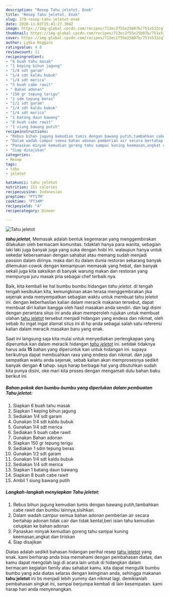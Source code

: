 ```yaml
---
description: "Resep Tahu jeletot, Enak"
title: "Resep Tahu jeletot, Enak"
slug: 379-resep-tahu-jeletot-enak
date: 2020-11-02T15:43:27.304Z
image: https://img-global.cpcdn.com/recipes/713ec2f55e25b07b/751x532cq70/tahu-jeletot-foto-resep-utama.jpg
thumbnail: https://img-global.cpcdn.com/recipes/713ec2f55e25b07b/751x532cq70/tahu-jeletot-foto-resep-utama.jpg
cover: https://img-global.cpcdn.com/recipes/713ec2f55e25b07b/751x532cq70/tahu-jeletot-foto-resep-utama.jpg
author: Lydia Higgins
ratingvalue: 4.8
reviewcount: 11
recipeingredient:
- "6 buah tahu masak"
- "1 keping bihun jagung"
- "1/4 sdt garam"
- "1/4 sdt kaldu bubuk"
- "1/4 sdt merica"
- "5 buah cabe rawit"
- " Bahan adonan"
- "150 gr tepung terigu"
- "1 sdm tepung beras"
- "1/2 sdt garam"
- "1/4 sdt kaldu bubuk"
- "1/4 sdt merica"
- "1 batang daun bawang"
- "8 buah cabe rawit"
- "1 siung bawang putih"
recipeinstructions:
- "Rebus bihun jagung kemudian tumis dengan bawang putih,tambahkan cabe rawit dan bumbu lainnya,sisihkan."
- "Dalam wadah campur semua bahan adonan pemberian air secara bertahap adonan tidak cair dan tidak kental,beri isian tahu kemudian celupkan ke bahan adonan"
- "Panaskan minyak kemudian goreng tahu sampai kuning keemasan,angkat dan tiriskan"
- "Siap disajikan"
categories:
- Resep
tags:
- tahu
- jeletot

katakunci: tahu jeletot 
nutrition: 151 calories
recipecuisine: Indonesian
preptime: "PT17M"
cooktime: "PT34M"
recipeyield: "4"
recipecategory: Dinner

---
```



![Tahu jeletot](https://img-global.cpcdn.com/recipes/713ec2f55e25b07b/751x532cq70/tahu-jeletot-foto-resep-utama.jpg)

<b><i>tahu jeletot</i></b>, Memasak adalah bentuk kegemaran yang menggembirakan dilakukan oleh bermacam komunitas. tidaklah hanya para wanita, sebagian laki laki juga banyak juga yang suka dengan hobi ini. walaupun hanya untuk sekedar kebersamaan dengan sahabat atau memang sudah menjadi passion dalam dirinya. maka dari itu dalam dunia restoran sekarang banyak ditemukan cowok dengan kemampuan memasak yang hebat, dan banyak sekali juga kita saksikan di banyak warung makan dan restoran yang mempunyai juru masak pria sebagai chef terbaik nya.



Baik, kita kembali ke hal bumbu bumbu hidangan <i>tahu jeletot</i>. di tengah tengah kesibukan kita, kemungkinan akan terasa menggembirakan jika sejenak anda menyempatkan sebagian waktu untuk membuat tahu jeletot ini. dengan keberhasilan kalian dalam meracik makanan tersebut, dapat membuat diri kalian bangga oleh hasil masakan anda sendiri. dan lagi disini dengan perantara situs ini anda akan memperoleh rujukan untuk membuat olahan <u>tahu jeletot</u> tersebut menjadi hidangan yang endess dan nikmat, oleh sebab itu ingat ingat alamat situs ini di hp anda sebagai salah satu referensi kalian dalam meracik masakan baru yang enak.


Saat ini langsung saja kita mulai untuk menyediakan perlengkapan yang diperuntuk kan dalam meracik hidangan <u><i>tahu jeletot</i></u> ini. setidak tidaknya harus ada <b>15</b> bahan yang diperuntuk kan untuk hidangan ini. supaya berikutnya dapat membuahkan rasa yang endess dan nikmat. dan juga sempatkan waktu anda sejenak, sebab kalian akan memprosesnya sedikit banyak dengan <b>4</b> tahap. saya harap berbagai hal yang dibutuhkan sudah kita punya disini, oke mari kita proses dengan mengamati dulu bahan baku berikut ini.

<!--inarticleads1-->

##### Bahan pokok dan bumbu-bumbu yang diperlukan dalam pembuatan Tahu jeletot:

1. Siapkan 6 buah tahu masak
1. Siapkan 1 keping bihun jagung
1. Sediakan 1/4 sdt garam
1. Gunakan 1/4 sdt kaldu bubuk
1. Gunakan 1/4 sdt merica
1. Sediakan 5 buah cabe rawit
1. Gunakan  Bahan adonan
1. Siapkan 150 gr tepung terigu
1. Sediakan 1 sdm tepung beras
1. Gunakan 1/2 sdt garam
1. Gunakan 1/4 sdt kaldu bubuk
1. Sediakan 1/4 sdt merica
1. Siapkan 1 batang daun bawang
1. Siapkan 8 buah cabe rawit
1. Ambil 1 siung bawang putih




<!--inarticleads2-->

##### Langkah-langkah menyiapkan Tahu jeletot:

1. Rebus bihun jagung kemudian tumis dengan bawang putih,tambahkan cabe rawit dan bumbu lainnya,sisihkan.
1. Dalam wadah campur semua bahan adonan pemberian air secara bertahap adonan tidak cair dan tidak kental,beri isian tahu kemudian celupkan ke bahan adonan
1. Panaskan minyak kemudian goreng tahu sampai kuning keemasan,angkat dan tiriskan
1. Siap disajikan




Diatas adalah sedikit bahasan hidangan perihal resep <u>tahu jeletot</u> yang enak. kami berharap anda bisa memahami dengan pembahasan diatas, dan kamu dapat mengolah lagi di acara lain untuk di hidangkan dalam bermacam kegiatan family atau sahabat kamu. kita dapat mengulik bumbu bumbu yang ada diatas selaras dengan keinginan anda, sehingga makanan <b>tahu jeletot</b> ini bs menjadi lebih yummy dan nikmat lagi. demikianlah pembahasan singkat ini, sampai berjumpa kembali di lain kesempatan. kami harap hari anda menyenangkan.
